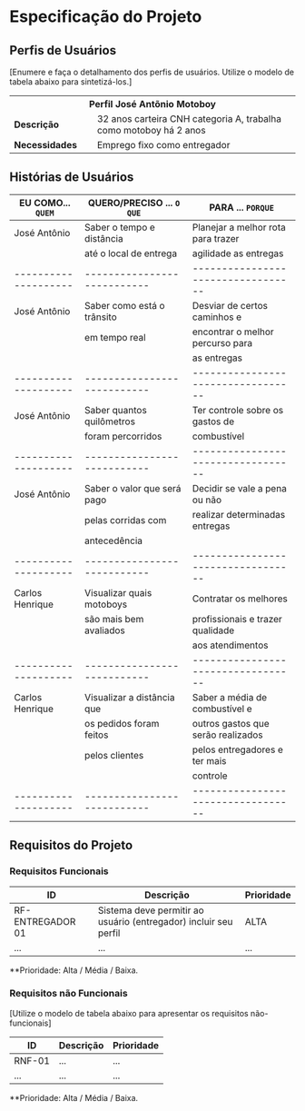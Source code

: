 # Especificação do Projeto

## Perfis de Usuários

[Enumere e faça o detalhamento dos perfis de usuários. Utilize o modelo de tabela abaixo para sintetizá-los.]

<table>
<tbody>
<tr align=center>
<th colspan="2">Perfil José Antõnio Motoboy </th>
</tr>
<tr>
<td width="150px"><b>Descrição</b></td>
<td width="600px">32 anos carteira CNH categoria A, trabalha como motoboy há 2 anos</td>
</tr>
<tr>
<td><b>Necessidades</b></td>
<td>Emprego fixo como entregador</td>
</tr>
</tbody>
</table>


## Histórias de Usuários

|EU COMO... `QUEM`   | QUERO/PRECISO ... `O QUE` |PARA ... `PORQUE`                 |
|--------------------|---------------------------|----------------------------------|
| José Antônio       |Saber o tempo e distância  |Planejar a melhor rota para trazer| 
|                    |até o local de entrega     |agilidade as entregas             |
|--------------------|---------------------------|----------------------------------|
| José Antônio       |Saber como está o trânsito |Desviar de certos caminhos e      | 
|                    |em tempo real              |encontrar o melhor percurso para  |
|                    |                           |as entregas                       |
|--------------------|---------------------------|----------------------------------|
| José Antônio       |Saber quantos quilômetros  |Ter controle sobre os gastos de   | 
|                    |foram percorridos          |combustível                       |
|--------------------|---------------------------|----------------------------------|
| José Antônio       |Saber o valor que será pago|Decidir se vale a pena ou não     | 
|                    |pelas corridas com         |realizar determinadas entregas    |
|                    |antecedência               |                                  |
|--------------------|---------------------------|----------------------------------|
| Carlos Henrique    |Visualizar quais motoboys  |Contratar os melhores             | 
|                    |são mais bem avaliados     |profissionais e trazer qualidade  |
|                    |                           |aos atendimentos                  |
|--------------------|---------------------------|----------------------------------|
| Carlos Henrique    |Visualizar a distância que |Saber a média de combustível e    | 
|                    |os pedidos foram feitos    |outros gastos que serão realizados|
|                    |pelos clientes             |pelos entregadores e ter mais     |
|                    |                           |controle                          |
|--------------------|---------------------------|----------------------------------|

## Requisitos do Projeto

### Requisitos Funcionais

|ID                 | Descrição                                                       | Prioridade |
|-------------------|-----------------------------------------------------------------|------------|
| RF- ENTREGADOR 01 |Sistema deve permitir ao usuário (entregador) incluir seu perfil | ALTA       |
|  ...  |  ...                    | ...   |

**Prioridade: Alta / Média / Baixa. 

### Requisitos não Funcionais

[Utilize o modelo de tabela abaixo para apresentar os requisitos não-funcionais]

|ID      | Descrição               |Prioridade |
|--------|-------------------------|----|
| RNF-01 |  ...                    | ...   | 
| ...    |  ...                    | ...   | 

**Prioridade: Alta / Média / Baixa. 

